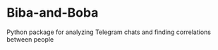 # Biba-and-Boba
Python package for analyzing Telegram chats and finding correlations between people
